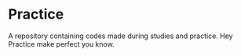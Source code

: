 # Practice
A repository containing codes made during studies and practice. Hey Practice make perfect you know.
